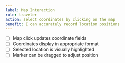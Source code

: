 ```yaml
---
label: Map Interaction
role: traveler
action: select coordinates by clicking on the map
benefit: I can accurately record location positions
---
```


- [ ] Map click updates coordinate fields
- [ ] Coordinates display in appropriate format
- [ ] Selected location is visually highlighted
- [ ] Marker can be dragged to adjust position
